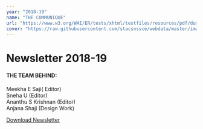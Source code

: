 ```yaml
---
year: "2018-19"
name: "THE COMMUNIQUE"
url: "https://www.w3.org/WAI/ER/tests/xhtml/testfiles/resources/pdf/dummy.pdf"
cover: "https://raw.githubusercontent.com/stacsnssce/webdata/master/images/newsletter/communique18-19.png"
---
```

# Newsletter 2018-19

#### THE TEAM BEHIND:

Meekha E Saji( Editor)  
Sneha U (Editor)  
Ananthu S Krishnan (Editor)   
Anjana Shaji (Design Work)  

[Download Newsletter](https://www.w3.org/WAI/ER/tests/xhtml/testfiles/resources/pdf/dummy.pdf)

